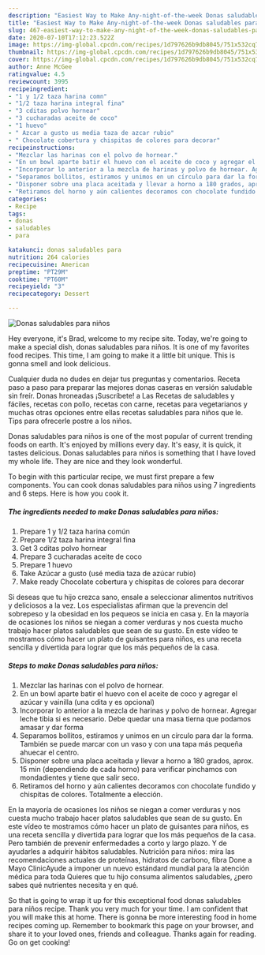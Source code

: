 ```yaml
---
description: "Easiest Way to Make Any-night-of-the-week Donas saludables para niños"
title: "Easiest Way to Make Any-night-of-the-week Donas saludables para niños"
slug: 467-easiest-way-to-make-any-night-of-the-week-donas-saludables-para-ninos
date: 2020-07-10T17:12:23.522Z
image: https://img-global.cpcdn.com/recipes/1d797626b9db8045/751x532cq70/donas-saludables-para-ninos-foto-principal.jpg
thumbnail: https://img-global.cpcdn.com/recipes/1d797626b9db8045/751x532cq70/donas-saludables-para-ninos-foto-principal.jpg
cover: https://img-global.cpcdn.com/recipes/1d797626b9db8045/751x532cq70/donas-saludables-para-ninos-foto-principal.jpg
author: Anne McGee
ratingvalue: 4.5
reviewcount: 3995
recipeingredient:
- "1 y 1/2 taza harina comn"
- "1/2 taza harina integral fina"
- "3 cditas polvo hornear"
- "3 cucharadas aceite de coco"
- "1 huevo"
- " Azcar a gusto us media taza de azcar rubio"
- " Chocolate cobertura y chispitas de colores para decorar"
recipeinstructions:
- "Mezclar las harinas con el polvo de hornear."
- "En un bowl aparte batir el huevo con el aceite de coco y agregar el azúcar y vainilla (una cdita y es opcional)"
- "Incorporar lo anterior a la mezcla de harinas y polvo de hornear. Agregar leche tibia si es necesario. Debe quedar una masa tierna que podamos amasar y dar forma"
- "Separamos bollitos, estiramos y unimos en un círculo para dar la forma. También se puede marcar con un vaso y con una tapa más pequeña ahuecar el centro."
- "Disponer sobre una placa aceitada y llevar a horno a 180 grados, aprox. 15 min (dependiendo de cada horno) para verificar pinchamos con mondadientes y tiene que salir seco."
- "Retiramos del horno y aún calientes decoramos con chocolate fundido y chispitas de colores. Totalmente a elección."
categories:
- Recipe
tags:
- donas
- saludables
- para

katakunci: donas saludables para 
nutrition: 264 calories
recipecuisine: American
preptime: "PT29M"
cooktime: "PT60M"
recipeyield: "3"
recipecategory: Dessert

---
```



![Donas saludables para niños](https://img-global.cpcdn.com/recipes/1d797626b9db8045/751x532cq70/donas-saludables-para-ninos-foto-principal.jpg)

Hey everyone, it's Brad, welcome to my recipe site. Today, we're going to make a special dish, donas saludables para niños. It is one of my favorites food recipes. This time, I am going to make it a little bit unique. This is gonna smell and look delicious.

Cualquier duda no dudes en dejar tus preguntas y comentarios. Receta paso a paso para preparar las mejores donas caseras en versión saludable sin freír. Donas hroneadas ¡Suscríbete! a Las Recetas de saludables y fáciles, recetas con pollo, recetas con carne, recetas para vegetarianos y muchas otras opciones entre ellas recetas saludables para niños que le. Tips para ofrecerle postre a los niños.

Donas saludables para niños is one of the most popular of current trending foods on earth. It's enjoyed by millions every day. It's easy, it is quick, it tastes delicious. Donas saludables para niños is something that I have loved my whole life. They are nice and they look wonderful.


To begin with this particular recipe, we must first prepare a few components. You can cook donas saludables para niños using 7 ingredients and 6 steps. Here is how you cook it.

<!--inarticleads1-->

##### The ingredients needed to make Donas saludables para niños:

1. Prepare 1 y 1/2 taza harina común
1. Prepare 1/2 taza harina integral fina
1. Get 3 cditas polvo hornear
1. Prepare 3 cucharadas aceite de coco
1. Prepare 1 huevo
1. Take  Azúcar a gusto (usé media taza de azúcar rubio)
1. Make ready  Chocolate cobertura y chispitas de colores para decorar


Si deseas que tu hijo crezca sano, ensale a seleccionar alimentos nutritivos y deliciosos a la vez. Los especialistas afirman que la prevencin del sobrepeso y la obesidad en los pequeos se inicia en casa y. En la mayoría de ocasiones los niños se niegan a comer verduras y nos cuesta mucho trabajo hacer platos saludables que sean de su gusto. En este vídeo te mostramos cómo hacer un plato de guisantes para niños, es una receta sencilla y divertida para lograr que los más pequeños de la casa. 

<!--inarticleads2-->

##### Steps to make Donas saludables para niños:

1. Mezclar las harinas con el polvo de hornear.
1. En un bowl aparte batir el huevo con el aceite de coco y agregar el azúcar y vainilla (una cdita y es opcional)
1. Incorporar lo anterior a la mezcla de harinas y polvo de hornear. Agregar leche tibia si es necesario. Debe quedar una masa tierna que podamos amasar y dar forma
1. Separamos bollitos, estiramos y unimos en un círculo para dar la forma. También se puede marcar con un vaso y con una tapa más pequeña ahuecar el centro.
1. Disponer sobre una placa aceitada y llevar a horno a 180 grados, aprox. 15 min (dependiendo de cada horno) para verificar pinchamos con mondadientes y tiene que salir seco.
1. Retiramos del horno y aún calientes decoramos con chocolate fundido y chispitas de colores. Totalmente a elección.


En la mayoría de ocasiones los niños se niegan a comer verduras y nos cuesta mucho trabajo hacer platos saludables que sean de su gusto. En este vídeo te mostramos cómo hacer un plato de guisantes para niños, es una receta sencilla y divertida para lograr que los más pequeños de la casa. Pero también de prevenir enfermedades a corto y largo plazo. Y de ayudarles a adquirir hábitos saludables. Nutrición para niños: mira las recomendaciones actuales de proteínas, hidratos de carbono, fibra Done a Mayo ClinicAyude a imponer un nuevo estándard mundial para la atención médica para toda Quieres que tu hijo consuma alimentos saludables, ¿pero sabes qué nutrientes necesita y en qué. 

So that is going to wrap it up for this exceptional food donas saludables para niños recipe. Thank you very much for your time. I am confident that you will make this at home. There is gonna be more interesting food in home recipes coming up. Remember to bookmark this page on your browser, and share it to your loved ones, friends and colleague. Thanks again for reading. Go on get cooking!
